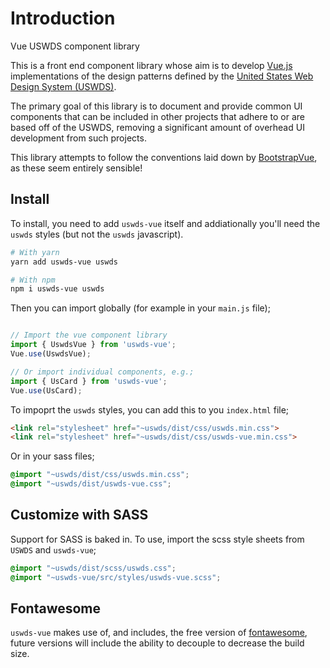 # Introduction

Vue USWDS component library

This is a front end component library whose aim is to develop [Vue.js](https://vuejs.org/) implementations of the design patterns defined by the [United States Web Design System (USWDS)](https://designsystem.digital.gov/). 

The primary goal of this library is to document and provide common UI components that can be included in other projects that adhere to or are based off of the USWDS, removing a significant amount of overhead UI development from such projects.

This library attempts to follow the conventions laid down by [BootstrapVue](https://bootstrap-vue.org/), as these seem entirely sensible!

## Install

To install, you need to add `uswds-vue` itself and addiationally you'll need the `uswds` styles (but not the `uswds` javascript).

``` bash
# With yarn
yarn add uswds-vue uswds

# With npm
npm i uswds-vue uswds
```

Then you can import globally (for example in your `main.js` file);

``` js

// Import the vue component library
import { UswdsVue } from 'uswds-vue';
Vue.use(UswdsVue);

// Or import individual components, e.g.;
import { UsCard } from 'uswds-vue';
Vue.use(UsCard);

```

To impoprt the `uswds` styles, you can add this to you `index.html` file;

```html
<link rel="stylesheet" href="~uswds/dist/css/uswds.min.css">
<link rel="stylesheet" href="~uswds/dist/css/uswds-vue.min.css">
```

Or in your sass files;

```scss
@import "~uswds/dist/css/uswds.min.css";
@import "~uswds/dist/uswds-vue.css";
```

## Customize with SASS

Support for SASS is baked in. To use, import the scss style sheets from `USWDS` and `uswds-vue`;

```scss
@import "~uswds/dist/scss/uswds.css";
@import "~uswds-vue/src/styles/uswds-vue.scss";
```

## Fontawesome

`uswds-vue` makes use of, and includes, the free version of [fontawesome](https://fontawesome.com/), future versions will include the ability to decouple to decrease the build size.
